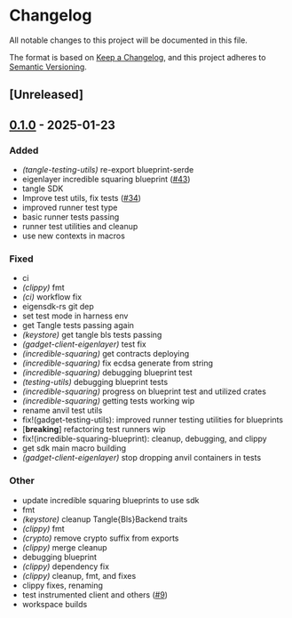 # Changelog

All notable changes to this project will be documented in this file.

The format is based on [Keep a Changelog](https://keepachangelog.com/en/1.0.0/),
and this project adheres to [Semantic Versioning](https://semver.org/spec/v2.0.0.html).

## [Unreleased]

## [0.1.0](https://github.com/tangle-network/gadget/releases/tag/gadget-testing-utils-v0.1.0) - 2025-01-23

### Added

- *(tangle-testing-utils)* re-export blueprint-serde
- eigenlayer incredible squaring blueprint ([#43](https://github.com/tangle-network/gadget/pull/43))
- tangle SDK
- Improve test utils, fix tests ([#34](https://github.com/tangle-network/gadget/pull/34))
- improved runner test type
- basic runner tests passing
- runner test utilities and cleanup
- use new contexts in macros

### Fixed

- ci
- *(clippy)* fmt
- *(ci)* workflow fix
- eigensdk-rs git dep
- set test mode in harness env
- get Tangle tests passing again
- *(keystore)* get tangle bls tests passing
- *(gadget-client-eigenlayer)* test fix
- *(incredible-squaring)* get contracts deploying
- *(incredible-squaring)* fix ecdsa generate from string
- *(incredible-squaring)* debugging blueprint test
- *(testing-utils)* debugging blueprint tests
- *(incredible-squaring)* progress on blueprint test and utilized crates
- *(incredible-squaring)* getting tests working wip
- rename anvil test utils
- fix!(gadget-testing-utils): improved runner testing utilities for blueprints
- [**breaking**] refactoring test runners wip
- fix!(incredible-squaring-blueprint): cleanup, debugging, and clippy
- get sdk main macro building
- *(gadget-client-eigenlayer)* stop dropping anvil containers in tests

### Other

- update incredible squaring blueprints to use sdk
- fmt
- *(keystore)* cleanup Tangle{Bls}Backend traits
- *(clippy)* fmt
- *(crypto)* remove crypto suffix from exports
- *(clippy)* merge cleanup
- debugging blueprint
- *(clippy)* dependency fix
- *(clippy)* cleanup, fmt, and fixes
- clippy fixes, renaming
- test instrumented client and others ([#9](https://github.com/tangle-network/gadget/pull/9))
- workspace builds

